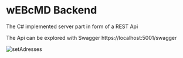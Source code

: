 # wEBcMD Backend

The C# implemented server part in form of a REST Api

The Api can be explored with Swagger https://localhost:5001/swagger

![setAdresses](http://www.plantuml.com/plantuml/proxy?cache=no&src=https://github.com/kokolorix/wEBcMD/blob/f0489ca455c2b2e0d870a130effbdf2dacf75f60/wEBcMD/plantuml/setAdress.puml)

